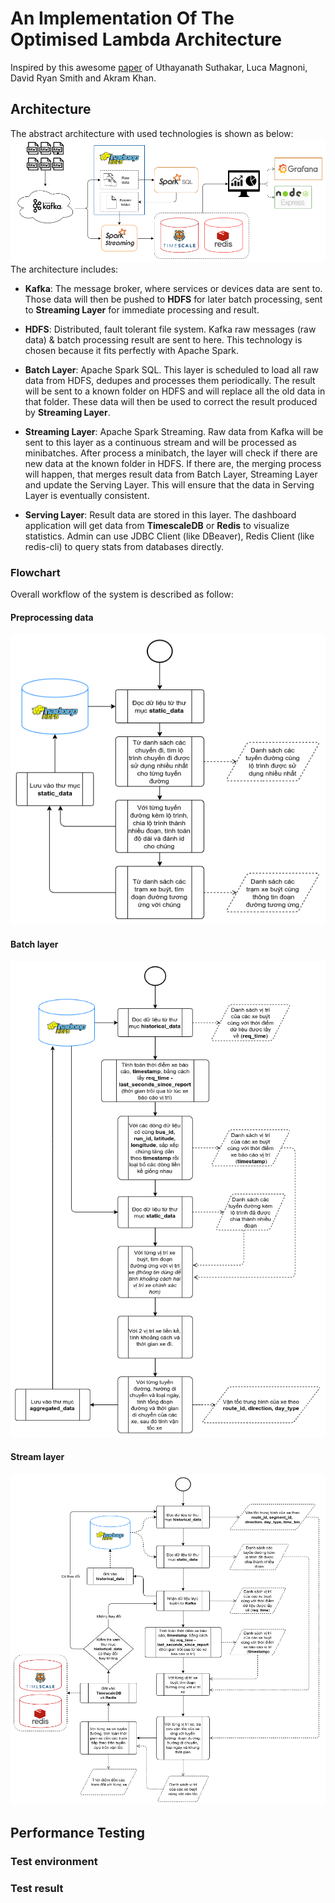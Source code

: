 # An Implementation Of The Optimised Lambda Architecture

Inspired by this awesome [paper](https://cds.cern.ch/record/2751541/files/08336995.pdf) of Uthayanath Suthakar, Luca Magnoni, David Ryan Smith and Akram Khan.

## Architecture

The abstract architecture with used technologies is shown as below:
![Architecture](./images/architecture-horizontal.png)
The architecture includes:

- **Kafka**: The message broker, where services or devices data are sent to. Those data will then be pushed to **HDFS** for later batch processing, sent to **Streaming Layer** for immediate processing and result.

- **HDFS**: Distributed, fault tolerant file system. Kafka raw messages (raw data) & batch processing result are sent to here. This technology is chosen because it fits perfectly with Apache Spark.

- **Batch Layer**: Apache Spark SQL. This layer is scheduled to load all raw data from HDFS, dedupes and processes them periodically. The result will be sent to a known folder on HDFS and will replace all the old data in that folder. These data will then be used to correct the result produced by **Streaming Layer**.

- **Streaming Layer**: Apache Spark Streaming. Raw data from Kafka will be sent to this layer as a continuous stream and will be processed as minibatches. After process a minibatch, the layer will check if there are new data at the known folder in HDFS. If there are, the merging process will happen, that merges result data from Batch Layer, Streaming Layer and update the Serving Layer. This will ensure that the data in Serving Layer is eventually consistent.

- **Serving Layer**: Result data are stored in this layer. The dashboard application will get data from **TimescaleDB** or **Redis** to visualize statistics. Admin can use JDBC Client (like DBeaver), Redis Client (like redis-cli) to query stats from databases directly.

### Flowchart

Overall workflow of the system is described as follow:

#### Preprocessing data

![flowchart-preprocess](./images/flowchart-preprocess.png)

#### Batch layer

![flowchart-batch-layer](./images/flowchart-batch-layer.png)

#### Stream layer

![flowchart-stream-layer](./images/flowchart-stream-layer.png)

## Performance Testing

### Test environment

### Test result
